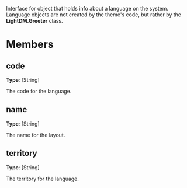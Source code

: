 Interface for object that holds info about a language on the system. Language objects are not created by the theme's code, but rather by the **LightDM.Greeter** class.

# Members

## code
**Type**: [String]

The code for the language.

## name
**Type**: [String]

The name for the layout.

## territory
**Type**: [String]

The territory for the language.
